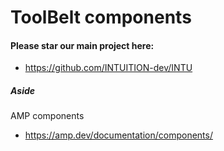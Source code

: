 
# ToolBelt components


#### Please star our main project here:
- https://github.com/INTUITION-dev/INTU


##### Aside
AMP components
- https://amp.dev/documentation/components/


